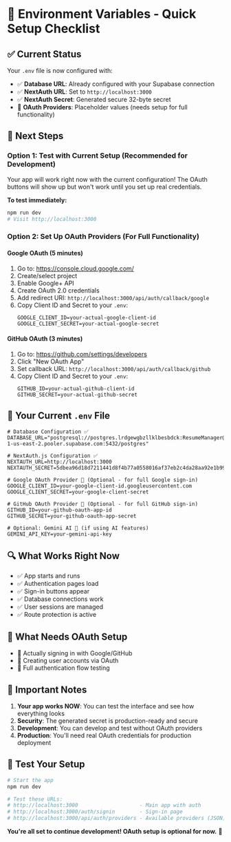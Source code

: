# 🔑 Environment Variables - Quick Setup Checklist

## ✅ Current Status

Your `.env` file is now configured with:

- ✅ **Database URL**: Already configured with your Supabase connection
- ✅ **NextAuth URL**: Set to `http://localhost:3000`
- ✅ **NextAuth Secret**: Generated secure 32-byte secret
- 🔶 **OAuth Providers**: Placeholder values (needs setup for full functionality)

## 🚀 Next Steps

### Option 1: Test with Current Setup (Recommended for Development)
Your app will work right now with the current configuration! The OAuth buttons will show up but won't work until you set up real credentials.

**To test immediately:**
```bash
npm run dev
# Visit http://localhost:3000
```

### Option 2: Set Up OAuth Providers (For Full Functionality)

#### Google OAuth (5 minutes)
1. Go to: https://console.cloud.google.com/
2. Create/select project
3. Enable Google+ API
4. Create OAuth 2.0 credentials
5. Add redirect URI: `http://localhost:3000/api/auth/callback/google`
6. Copy Client ID and Secret to your `.env`:
   ```env
   GOOGLE_CLIENT_ID=your-actual-google-client-id
   GOOGLE_CLIENT_SECRET=your-actual-google-secret
   ```

#### GitHub OAuth (3 minutes)
1. Go to: https://github.com/settings/developers
2. Click "New OAuth App"
3. Set callback URL: `http://localhost:3000/api/auth/callback/github`
4. Copy Client ID and Secret to your `.env`:
   ```env
   GITHUB_ID=your-actual-github-client-id
   GITHUB_SECRET=your-actual-github-secret
   ```

## 🎯 Your Current `.env` File

```env
# Database Configuration ✅
DATABASE_URL="postgresql://postgres.lrdgewgbzllklbesbdck:ResumeManager@123@aws-1-us-east-2.pooler.supabase.com:5432/postgres"

# NextAuth.js Configuration ✅
NEXTAUTH_URL=http://localhost:3000
NEXTAUTH_SECRET=5dbea96d18d7211441d8f4b77a0558016af37eb2c4da28aa92e1b99f9cf2ec31

# Google OAuth Provider 🔶 (Optional - for full Google sign-in)
GOOGLE_CLIENT_ID=your-google-client-id.googleusercontent.com
GOOGLE_CLIENT_SECRET=your-google-client-secret

# GitHub OAuth Provider 🔶 (Optional - for full GitHub sign-in)
GITHUB_ID=your-github-oauth-app-id
GITHUB_SECRET=your-github-oauth-app-secret

# Optional: Gemini AI 🔶 (if using AI features)
GEMINI_API_KEY=your-gemini-api-key
```

## 🔍 What Works Right Now

- ✅ App starts and runs
- ✅ Authentication pages load
- ✅ Sign-in buttons appear
- ✅ Database connections work
- ✅ User sessions are managed
- ✅ Route protection is active

## 🔧 What Needs OAuth Setup

- 🔶 Actually signing in with Google/GitHub
- 🔶 Creating user accounts via OAuth
- 🔶 Full authentication flow testing

## 🚨 Important Notes

1. **Your app works NOW**: You can test the interface and see how everything looks
2. **Security**: The generated secret is production-ready and secure
3. **Development**: You can develop and test without OAuth providers
4. **Production**: You'll need real OAuth credentials for production deployment

## 📱 Test Your Setup

```bash
# Start the app
npm run dev

# Test these URLs:
# http://localhost:3000                    - Main app with auth
# http://localhost:3000/auth/signin        - Sign-in page
# http://localhost:3000/api/auth/providers - Available providers (JSON)
```

**You're all set to continue development! OAuth setup is optional for now.** 🎉